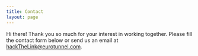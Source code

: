 ```yaml
---
title: Contact
layout: page
---
```


Hi there! Thank you so much for your interest in working together. Please
  fill the contact form below or send us an email at
  [hackTheLink@eurotunnel.com](mailto:hackTheLink@eurotunnel.com).